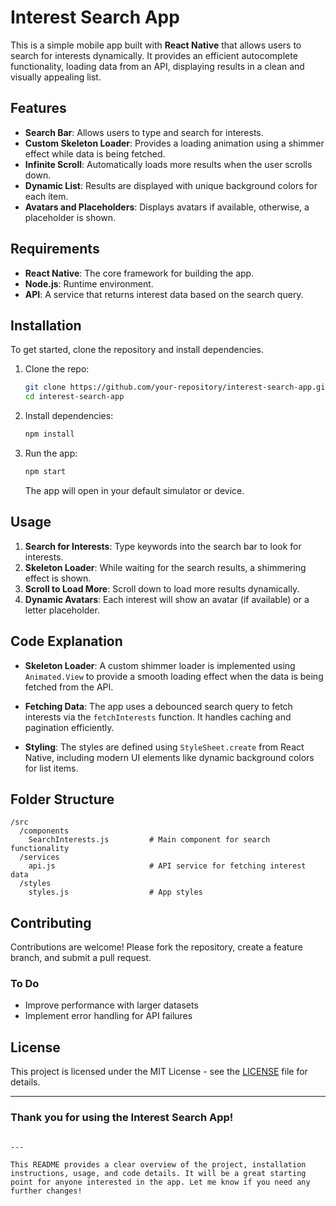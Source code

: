 # Interest Search App

This is a simple mobile app built with **React Native** that allows users to search for interests dynamically. It provides an efficient autocomplete functionality, loading data from an API, displaying results in a clean and visually appealing list.

## Features

- **Search Bar**: Allows users to type and search for interests.
- **Custom Skeleton Loader**: Provides a loading animation using a shimmer effect while data is being fetched.
- **Infinite Scroll**: Automatically loads more results when the user scrolls down.
- **Dynamic List**: Results are displayed with unique background colors for each item.
- **Avatars and Placeholders**: Displays avatars if available, otherwise, a placeholder is shown.

## Requirements

- **React Native**: The core framework for building the app.
- **Node.js**: Runtime environment.
- **API**: A service that returns interest data based on the search query.

## Installation

To get started, clone the repository and install dependencies.

1. Clone the repo:

   ```bash
   git clone https://github.com/your-repository/interest-search-app.git
   cd interest-search-app
   ```

2. Install dependencies:

   ```bash
   npm install
   ```

3. Run the app:

   ```bash
   npm start
   ```

   The app will open in your default simulator or device.

## Usage

1. **Search for Interests**: Type keywords into the search bar to look for interests.
2. **Skeleton Loader**: While waiting for the search results, a shimmering effect is shown.
3. **Scroll to Load More**: Scroll down to load more results dynamically.
4. **Dynamic Avatars**: Each interest will show an avatar (if available) or a letter placeholder.

## Code Explanation

- **Skeleton Loader**: A custom shimmer loader is implemented using `Animated.View` to provide a smooth loading effect when the data is being fetched from the API.
- **Fetching Data**: The app uses a debounced search query to fetch interests via the `fetchInterests` function. It handles caching and pagination efficiently.

- **Styling**: The styles are defined using `StyleSheet.create` from React Native, including modern UI elements like dynamic background colors for list items.

## Folder Structure

```
/src
  /components
    SearchInterests.js         # Main component for search functionality
  /services
    api.js                     # API service for fetching interest data
  /styles
    styles.js                  # App styles
```

## Contributing

Contributions are welcome! Please fork the repository, create a feature branch, and submit a pull request.

### To Do

- Improve performance with larger datasets
- Implement error handling for API failures

## License

This project is licensed under the MIT License - see the [LICENSE](LICENSE) file for details.

---

### Thank you for using the Interest Search App!

```

---

This README provides a clear overview of the project, installation instructions, usage, and code details. It will be a great starting point for anyone interested in the app. Let me know if you need any further changes!
```
